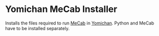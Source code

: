 # Yomichan MeCab Installer

Installs the files required to run [MeCab](https://taku910.github.io/mecab/) in [Yomichan](https://foosoft.net/projects/yomichan/).
Python and MeCab have to be installed separately.
